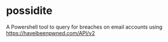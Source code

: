 # possidite
A Powershell tool to query for breaches on email accounts using https://haveibeenpwned.com/API/v2
